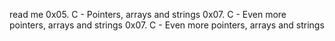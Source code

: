 read me
0x05. C - Pointers, arrays and strings
0x07. C - Even more pointers, arrays and strings
0x07. C - Even more pointers, arrays and strings
